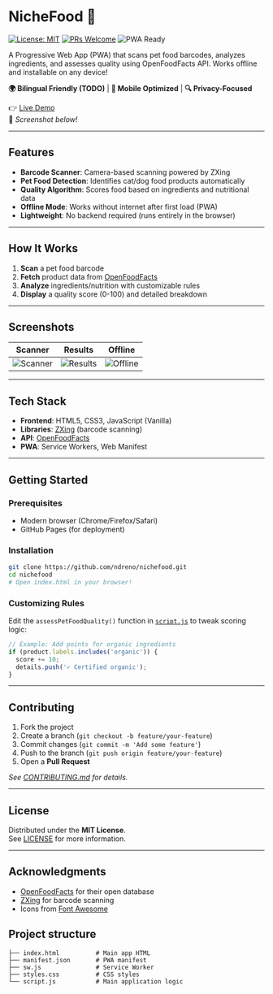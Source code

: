 # NicheFood 🐾

[![License: MIT](https://img.shields.io/badge/License-MIT-green.svg)](https://opensource.org/licenses/MIT)
[![PRs Welcome](https://img.shields.io/badge/PRs-welcome-brightgreen.svg)](https://github.com/yourusername/nichefood/pulls)
![PWA Ready](https://img.shields.io/badge/PWA-Ready-blueviolet)

A Progressive Web App (PWA) that scans pet food barcodes, analyzes ingredients, and assesses quality using OpenFoodFacts API. Works offline and installable on any device!

**🌍 Bilingual Friendly (TODO)** | **📱 Mobile Optimized** | **🔍 Privacy-Focused**

👉 [Live Demo](https://ndreno.github.io/nichefood)  
📸 *Screenshot below!*

---

## Features

- **Barcode Scanner**: Camera-based scanning powered by ZXing
- **Pet Food Detection**: Identifies cat/dog food products automatically
- **Quality Algorithm**: Scores food based on ingredients and nutritional data
- **Offline Mode**: Works without internet after first load (PWA)
- **Lightweight**: No backend required (runs entirely in the browser)

---

## How It Works

1. **Scan** a pet food barcode
2. **Fetch** product data from [OpenFoodFacts](https://world.openfoodfacts.org/)
3. **Analyze** ingredients/nutrition with customizable rules
4. **Display** a quality score (0-100) and detailed breakdown

---

## Screenshots

| Scanner                                                                      | Results                                                                          | Offline                                                                          |
|------------------------------------------------------------------------------|----------------------------------------------------------------------------------|----------------------------------------------------------------------------------|
| ![Scanner](https://via.placeholder.com/300x500/4A6FA5/FFFFFF?text=Scan+Mode) | ![Results](https://via.placeholder.com/300x500/6ECCAF/000000?text=Quality+86%25) | ![Offline](https://via.placeholder.com/300x500/FF9F1C/FFFFFF?text=Offline+Ready) |

---

## Tech Stack

- **Frontend**: HTML5, CSS3, JavaScript (Vanilla)
- **Libraries**: [ZXing](https://github.com/zxing-js/library) (barcode scanning)
- **API**: [OpenFoodFacts](https://world.openfoodfacts.org/data)
- **PWA**: Service Workers, Web Manifest

---

## Getting Started

### Prerequisites
- Modern browser (Chrome/Firefox/Safari)
- GitHub Pages (for deployment)

### Installation
```bash
git clone https://github.com/ndreno/nichefood.git
cd nichefood
# Open index.html in your browser!
```

### Customizing Rules
Edit the `assessPetFoodQuality()` function in [`script.js`](script.js) to tweak scoring logic:
```javascript
// Example: Add points for organic ingredients
if (product.labels.includes('organic')) {
  score += 10;
  details.push('✓ Certified organic');
}
```

---

## Contributing

1. Fork the project
2. Create a branch (`git checkout -b feature/your-feature`)
3. Commit changes (`git commit -m 'Add some feature'`)
4. Push to the branch (`git push origin feature/your-feature`)
5. Open a **Pull Request**

*See [CONTRIBUTING.md](CONTRIBUTING.md) for details.*

---

## License

Distributed under the **MIT License**.  
See [LICENSE](LICENSE) for more information.

---

## Acknowledgments

- [OpenFoodFacts](https://world.openfoodfacts.org/) for their open database
- [ZXing](https://github.com/zxing-js/library) for barcode scanning
- Icons from [Font Awesome](https://fontawesome.com/)

## Project structure

```text
├── index.html          # Main app HTML
├── manifest.json       # PWA manifest
├── sw.js               # Service Worker
├── styles.css          # CSS styles
└── script.js           # Main application logic
```
